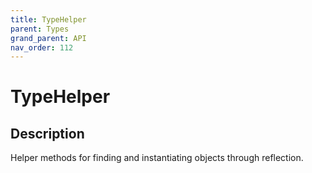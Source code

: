 ```yaml
---
title: TypeHelper
parent: Types
grand_parent: API
nav_order: 112
---
```


# TypeHelper

## Description

Helper methods for finding and instantiating objects through reflection.
